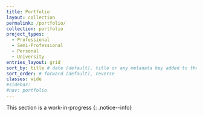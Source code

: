 ```yaml
---
title: Portfolio
layout: collection
permalink: /portfolio/
collection: portfolio
project_types:
  - Professional
  - Semi-Professional
  - Personal
  - University
entries_layout: grid
sort_by: title # date (default), title or any metadata key added to the collection's documents
sort_order: # forward (default), reverse
classes: wide
#sidebar:
#nav: portfolio
---
```


This section is a work-in-progress
{: .notice--info}
